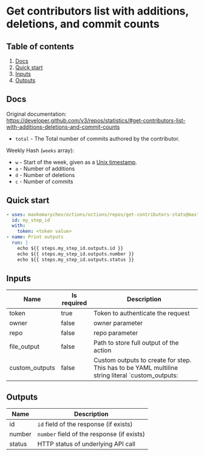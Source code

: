 # Get contributors list with additions, deletions, and commit counts

## Table of contents

1. [Docs](#docs)
1. [Quick start](#quick-start)
1. [Inputs](#inputs)
1. [Outputs](#outputs)

<a name="quick-start" ></a>
## Docs

Original documentation: https://developer.github.com/v3/repos/statistics/#get-contributors-list-with-additions-deletions-and-commit-counts

*   `total` - The Total number of commits authored by the contributor.

Weekly Hash (`weeks` array):

*   `w` - Start of the week, given as a [Unix timestamp](http://en.wikipedia.org/wiki/Unix_time).
*   `a` - Number of additions
*   `d` - Number of deletions
*   `c` - Number of commits




<a name="quick start" ></a>
## Quick start

```yaml
- uses: maxkomarychev/octions/octions/repos/get-contributors-stats@master
  id: my_step_id
  with:
    token: <token value>
- name: Print outputs
  run: |
    echo ${{ steps.my_step_id.outputs.id }}
    echo ${{ steps.my_step_id.outputs.number }}
    echo ${{ steps.my_step_id.outputs.status }}
```


<a name="inputs" ></a>
## Inputs

| Name | Is required | Description |
|---|---|---|
|token|true|Token to authenticate the request
|owner|false|owner parameter
|repo|false|repo parameter
|file_output|false|Path to store full output of the action
|custom_outputs|false|Custom outputs to create for step. This has to be YAML multiline string literal  `custom_outputs: |<newline> output_name:path.in.result`

<a name="outputs" ></a>
## Outputs

| Name | Description |
|---|---|
|id|`id` field of the response (if exists)|
|number|`number` field of the response (if exists)|
|status|HTTP status of underlying API call|

